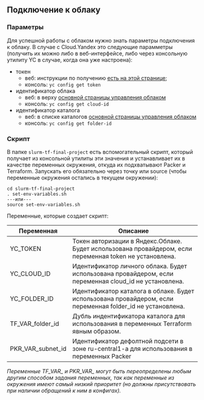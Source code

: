 ## Подключение к облаку

### Параметры 
Для успешной работы с облаком нужно знать параметры подключения к облаку. В случае с Cloud.Yandex это следующие парамметры (получить их можно либо в веб-интерфейсе, либо через консольную утилиту YC в случае, когда она уже настроена):
- токен
  - веб: инструкции по получению [есть на этой странице](https://cloud.yandex.ru/ru/docs/cli/quickstart);
  - консоль: `yc config get token`
- идентификатор облака
  - веб: в верху [основной страницы управления облаком](https://console.cloud.yandex.ru/cloud/)
  - консоль: `yc config get cloud-id`
- идентификатор каталога
  - веб: в списке каталогов [основной страницы управления облаком](https://console.cloud.yandex.ru/cloud/)
  - консоль: `yc config get folder-id`

### Скрипт

В папке `slurm-tf-final-project` есть вспомогательный скрипт, который получает из консольной утилиты эти значения и устанавливает их в качестве переменных окружения, откуда их подхватывают Packer и Terraform. Запускать его обязательно через точку или source (чтобы переменные окружения остались в текущем окружении):

    cd slurm-tf-final-project
    . set-env-variables.sh
    ---или---
    source set-env-variables.sh

Переменные, которые создает скрипт:

| Переменная | Описание |
| --- | --- |
| YC_TOKEN | Токен авторизации в Яндекс.Облаке. Будет использована провайдером, если переменная token не установлена. |
| YC_CLOUD_ID | Идентификатор личного облака. Будет использована провайдером, если переменная cloud_id не установлена. |
| YC_FOLDER_ID | Идентификатор каталога в облаке. Будет использована провайдером, если переменная folder_id не установлена. |
| TF_VAR_folder_id | Дубль индентификатора каталога для использования в переменных Terraform явным образом. |
| PKR_VAR_subnet_id | Идентификатор дефолтной подсети в зоне ru-central1-a для использования в переменных Packer |

*Переменные TF_VAR_ и PKR_VAR_ могут быть переопределены любым другим способом задания переменных, так как переменные из окружения имеют самый низкий приоритет (но должны присутствовать при наличии обращений к ним в конфигах).*
